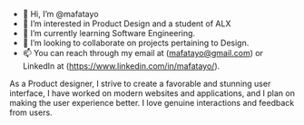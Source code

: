 - 👋 Hi, I’m @mafatayo
- 👀 I’m interested in Product Design and a student of ALX
- 🌱 I’m currently learning Software Engineering.
- 💞️ I’m looking to collaborate on projects pertaining to Design.
- 📫 You can reach through my email at (mafatayo@gmail.com) or LinkedIn at (https://www.linkedin.com/in/mafatayo/).


As a Product designer, I strive to create a favorable and stunning user interface, I have worked on modern websites and applications, and I plan on making the user experience better.
I love genuine interactions and feedback from users.
